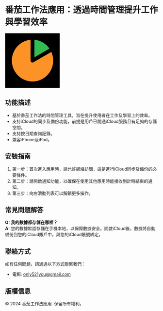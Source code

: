 # 番茄工作法應用：透過時間管理提升工作與學習效率

![應用圖標](../../icon.png)

## 功能描述
* 基於番茄工作法的時間管理工具，旨在提升使用者在工作及學習上的效率。
* 支持iCloud的同步及備份功能，前提是用戶已開通iCloud服務且有足夠的存儲空間。
* 支持按日期查詢記錄。
* 兼容iPhone及iPad。

## 安裝指南
1. 第一步：首次進入應用時，請允許網絡訪問，這是進行iCloud同步及備份的必要條件。
2. 第二步：請開啟通知功能，以確保在使用其他應用時能接收到計時結束的通知。
3. 第三步：向左滑動列表可以解鎖更多操作。

## 常見問題解答
**Q: 我的數據都存儲在哪裡？**  
**A:** 您的數據默認存儲在手機本地，以保障數據安全。開啟iCloud後，數據將自動備份到您的iCloud賬戶中，與您的iCloud賬號綁定。

## 聯絡方式
如有任何問題，請通過以下方式聯繫我們：
- 電郵: [only521you@gmail.com](mailto:only521you@gmail.com)

## 版權信息
© 2024 番茄工作法應用. 保留所有權利。

